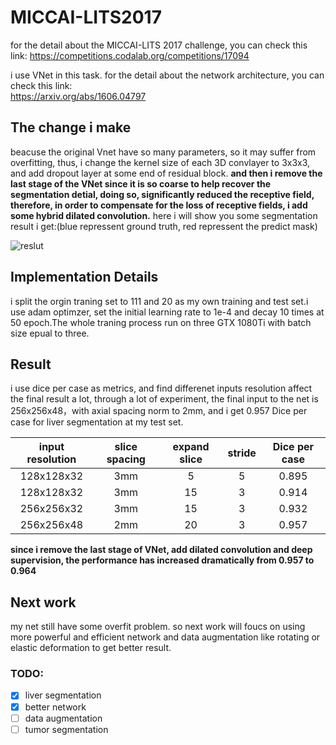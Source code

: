 # MICCAI-LITS2017
for the detail about the MICCAI-LITS 2017 challenge, you can check this link:
https://competitions.codalab.org/competitions/17094

i use VNet in this task. for the detail about the network architecture, you can check this link:  
https://arxiv.org/abs/1606.04797

## The change i make
beacuse the original Vnet have so many parameters, so it may suffer from overfitting, thus,  i change the kernel size of each 3D convlayer to 3x3x3, and add dropout layer at some end of residual block. **and then i remove the last stage of the VNet since it is so coarse to help recover the segmentation detial, doing so, significantly reduced the receptive field, therefore, in order to compensate for the loss of receptive fields, i add some hybrid dilated convolution.** here i will show you some segmentation result i get:(blue repressent ground truth, red repressent the predict mask)

![reslut](https://github.com/assassint2017/MICCAI-LITS2017/blob/master/img/liver_seg.png)

## Implementation Details
i split the orgin traning set to 111 and 20 as my own training and test set.i use adam optimzer, set the initial learning rate to 1e-4 and decay 10 times at 50 epoch.The whole traning process run on three GTX 1080Ti with batch size epual to three.

## Result 
i use dice per case as metrics, and find differenet inputs resolution affect the final result a lot, through a lot of experiment, the final input to the net is 256x256x48，with axial spacing norm to 2mm, and i get 0.957 Dice per case for liver segmentation at my test set.

|input resolution|slice spacing|expand slice|stride|Dice per case|
|:--:|:--:|:--:|:--:|:--:|
|128x128x32|3mm|5|5|0.895|
|128x128x32|3mm|15|3|0.914|
|256x256x32|3mm|15|3|0.932|
|256x256x48|2mm|20|3|0.957|

**since i remove the last stage of VNet, add dilated convolution and deep supervision, the performance has increased dramatically from 0.957 to 0.964**


## Next work
my net still have some overfit problem. so next work will foucs on using more powerful and efficient network and data augmentation like rotating or elastic deformation to get better result.

### TODO:
- [x] liver segmentation
- [x] better network
- [ ] data augmentation
- [ ] tumor segmentation
